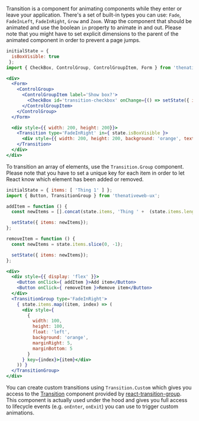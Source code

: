 Transition is a component for animating components while they enter or leave your application. There's a set of built-in types you can use: `Fade`, `FadeInLeft`, `FadeInRight`, `Grow` and `Zoom`. Wrap the component that should be animated and use the boolean `in` property to animate in and out. Please note that you might have to set explicit dimensions to the parent of the animated component in order to prevent a page jumps.

```jsx
initialState = {
  isBoxVisible: true
 };
import { CheckBox, ControlGroup, ControlGroupItem, Form } from 'thenativeweb-ux';

<div>
  <Form>
    <ControlGroup>
      <ControlGroupItem label='Show box?'>
        <CheckBox id='transition-checkbox' onChange={() => setState({ isBoxVisible: !state.isBoxVisible })} />
      </ControlGroupItem>
    </ControlGroup>
  </Form>

  <div style={{ width: 200, height: 200}}>
    <Transition type='FadeInRight' in={ state.isBoxVisible }>
      <div style={{ width: 200, height: 200, background: 'orange', textAlign: 'center' }}>This box will be animated in and out using `FadeInRight`.</div>
    </Transition>
  </div>
</div>
```

To transition an array of elements, use the `Transition.Group` component. Please note that you have to set a unique key for each item in order to let React know which element has been added or removed.

```jsx
initialState = { items: [ 'Thing 1' ] };
import { Button, TransitionGroup } from 'thenativeweb-ux';

addItem = function () {
  const newItems = [].concat(state.items, 'Thing ' +  (state.items.length + 1));

  setState({ items: newItems});
};

removeItem = function () {
  const newItems = state.items.slice(0, -1);

  setState({ items: newItems});
};

<div>
  <div style={{ display: 'flex' }}>
    <Button onClick={ addItem }>Add item</Button>
    <Button onClick={ removeItem }>Remove item</Button>
  </div>
  <TransitionGroup type='FadeInRight'>
    { state.items.map((item, index) => (
      <div style={
        {
          width: 100,
          height: 100,
          float: 'left',
          background: 'orange',
          marginRight: 5,
          marginBottom: 5
        }
      } key={index}>{item}</div>
    )) }
  </TransitionGroup>
</div>
```

You can create custom transitions using `Transition.Custom` which gives you access to the  [Transition](https://reactcommunity.org/react-transition-group/transition) component provided by [react-transition-group](https://github.com/reactjs/react-transition-group). This component is actually used under the hood and gives you full access to lifecycle events (e.g. `onEnter`, `onExit`) you can use to trigger custom animations.
